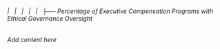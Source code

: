 ###### |   |   |   |   |   ├── Percentage of Executive Compensation Programs with Ethical Governance Oversight

*Add content here*